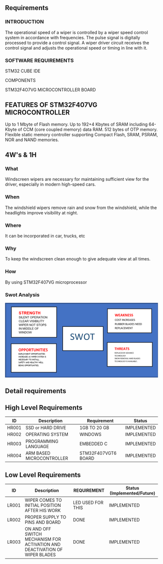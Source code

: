 ## Requirements
### INTRODUCTION
The operational speed of a wiper is controlled by a wiper speed control system in accordance with frequencies. The pulse signal is digitally processed to provide a control signal. A wiper driver circuit receives the control signal and adjusts the operational speed or timing in line with it.     
### SOFTWARE REQUIREMENTS

STM32 CUBE IDE

COMPONENTS

STM32F4O7VG MICROCONTROLLER BOARD
## FEATURES OF STM32F407VG MICROCONTROLLER
Up to 1 Mbyte of Flash memory.
Up to 192+4 Kbytes of SRAM including 64-Kbyte of CCM (core coupled memory) data RAM.
512 bytes of OTP memory.
Flexible static memory controller supporting Compact Flash, SRAM, PSRAM, NOR and NAND memories.
## 4W's & 1H
### What
Windscreen wipers are necessary for maintaining sufficient view for the driver, especially in modern high-speed cars.
### When
The windshield wipers remove rain and snow from the windshield, while the headlights improve visibility at night.
### Where 
It can be incorporated in car, trucks, etc
### Why 
To keep the windscreen clean enough to give adequate view at all times.
### How 
By using STM32F407VG microprocessor       
### Swot Analysis
![Swot Analysis](https://github.com/BhargavaRaj/M3_Wiper-Control-System/blob/d7640b7406c72c18fbeee72a3aeb75494aec78aa/1_Requirements/Swot%20Analysis.png)
## Detail requirements
## High Level Requirements
| ID | Description | Requirement | Status | 
| ----- | ----- | ------- | ---------|
| HR001 | SSD or HARD DRIVE  | 1GB TO 20 GB | IMPLEMENTED | 
| HR002 | OPERATING SYSTEM  | WINDOWS |  IMPLEMENTED  |
| HR003 | PROGRAMMING LANGUAGE | EMBEDDED C |  IMPLEMENTED  |
| HR004 | ARM BASED MICROCONTROLLER | STM32F407VGT6 BOARD  |  IMPLEMENTED  |
## Low Level Requirements
| ID | Description | REQUIREMENT | Status (Implemented/Future) |
| ------ | --------- | ------ | ----- |
| LR001 | WIPER COMES TO INITIAL POSITION AFTER HIS WORK | LED USED FOR THIS |  IMPLEMENTED  |
| LR002 | PROPER SUPPLY TO PINS AND BOARD | DONE |  IMPLEMENTED |
| LR003 | ON AND OFF SWITCH MECHANISM FOR ACTIVATION AND DEACTIVATION OF WIPER BLADES  | DONE  | IMPLEMENTED |
